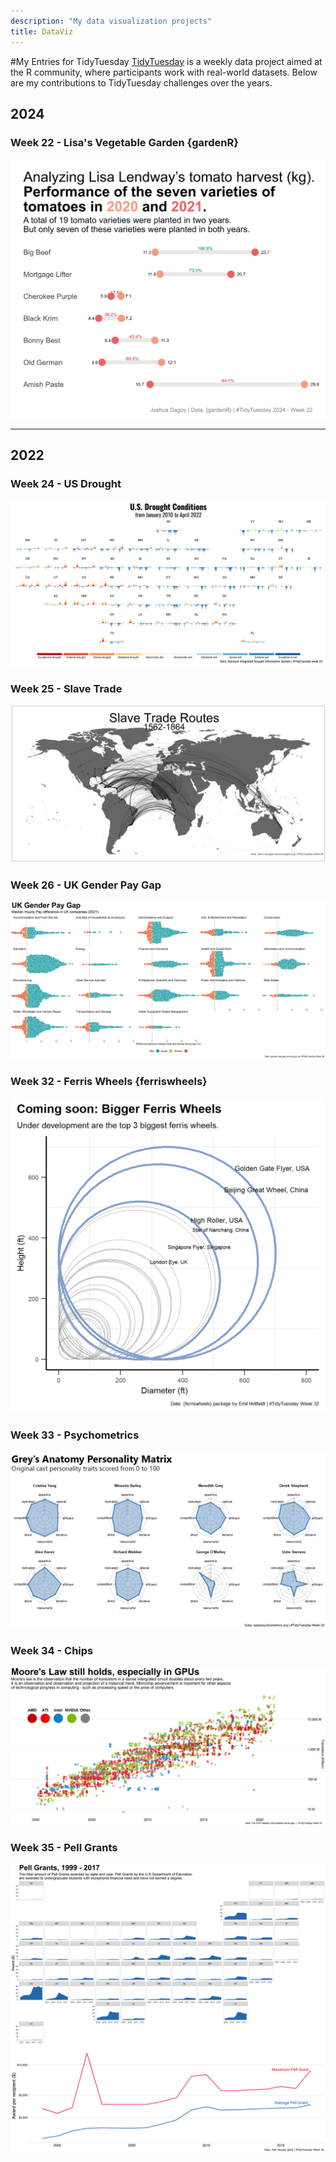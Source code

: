 ```yaml
---
description: "My data visualization projects"
title: DataViz
---
```

#My Entries for TidyTuesday
[TidyTuesday](https://github.com/rfordatascience/tidytuesday/tree/master) is a weekly data project aimed at the R community, where participants work with real-world datasets. Below are my contributions to TidyTuesday challenges over the years.

## 2024

### Week 22 - Lisa's Vegetable Garden {gardenR}
<img src="https://raw.githubusercontent.com/jdagz28/TidyTuesday/main/2024/Week%2022/Week22.png" alt="Lisa's Vegetable Garden">

---

## 2022

### Week 24 - US Drought
<img src="https://raw.githubusercontent.com/jdagz28/TidyTuesday/main/2022/Week24/TidyTuesday_2022_Week24.png" alt="US Drought Conditions">

### Week 25 - Slave Trade
<img src="https://raw.githubusercontent.com/jdagz28/TidyTuesday/main/2022/Week25/SlaveTrade.jpeg" alt="Slave Trade">

### Week 26 - UK Gender Pay Gap
<img src="https://raw.githubusercontent.com/jdagz28/TidyTuesday/main/2022/Week26/UKGenderPayGap.jpeg" alt="UK Gender Pay Gap">

### Week 32 - Ferris Wheels {ferriswheels}
<img src="https://raw.githubusercontent.com/jdagz28/TidyTuesday/main/2022/Week32/FerrisWheels.png" alt="Ferris Wheels">

### Week 33 - Psychometrics
<img src="https://raw.githubusercontent.com/jdagz28/TidyTuesday/main/2022/Week33/Week33.png" alt="Psychometrics">

### Week 34 - Chips
<img src="https://raw.githubusercontent.com/jdagz28/TidyTuesday/main/2022/Week34/Week34.png" alt="Chips">

### Week 35 - Pell Grants
<img src="https://raw.githubusercontent.com/jdagz28/TidyTuesday/main/2022/Week35/pellgrants-resize.png" alt="Pell Grants">
